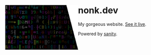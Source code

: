 <img align="left" src=".github/assets/gradient.png" alt="An ASCII-art gradient">

<h1 style="margin-top: 0;">nonk.dev</h1>

My gorgeous website. [See it live](https://nonk.dev).

Powered by [sanity](https://github.com/nonk123/sanity).
